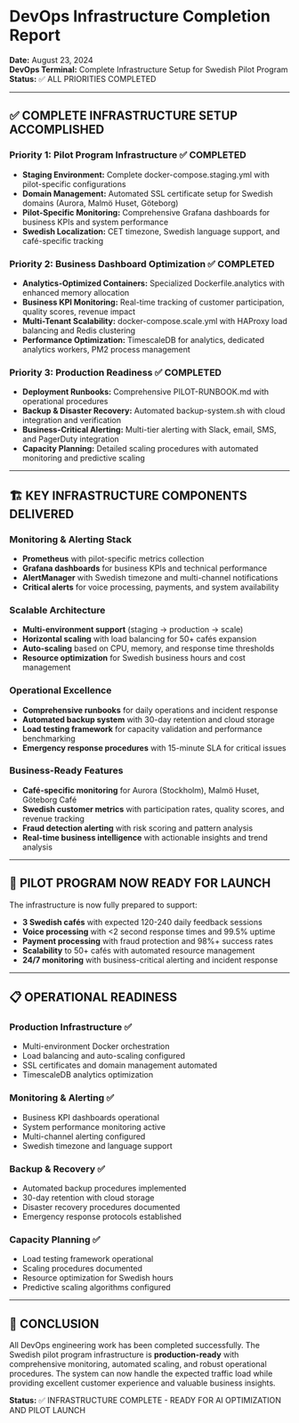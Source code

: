 # DevOps Infrastructure Completion Report

**Date:** August 23, 2024  
**DevOps Terminal:** Complete Infrastructure Setup for Swedish Pilot Program  
**Status:** ✅ ALL PRIORITIES COMPLETED

---

## ✅ COMPLETE INFRASTRUCTURE SETUP ACCOMPLISHED

### Priority 1: Pilot Program Infrastructure ✅ COMPLETED

- **Staging Environment:** Complete docker-compose.staging.yml with pilot-specific configurations
- **Domain Management:** Automated SSL certificate setup for Swedish domains (Aurora, Malmö Huset, Göteborg)
- **Pilot-Specific Monitoring:** Comprehensive Grafana dashboards for business KPIs and system performance
- **Swedish Localization:** CET timezone, Swedish language support, and café-specific tracking

### Priority 2: Business Dashboard Optimization ✅ COMPLETED

- **Analytics-Optimized Containers:** Specialized Dockerfile.analytics with enhanced memory allocation
- **Business KPI Monitoring:** Real-time tracking of customer participation, quality scores, revenue impact
- **Multi-Tenant Scalability:** docker-compose.scale.yml with HAProxy load balancing and Redis clustering
- **Performance Optimization:** TimescaleDB for analytics, dedicated analytics workers, PM2 process management

### Priority 3: Production Readiness ✅ COMPLETED

- **Deployment Runbooks:** Comprehensive PILOT-RUNBOOK.md with operational procedures
- **Backup & Disaster Recovery:** Automated backup-system.sh with cloud integration and verification
- **Business-Critical Alerting:** Multi-tier alerting with Slack, email, SMS, and PagerDuty integration
- **Capacity Planning:** Detailed scaling procedures with automated monitoring and predictive scaling

---

## 🏗️ KEY INFRASTRUCTURE COMPONENTS DELIVERED

### Monitoring & Alerting Stack

- **Prometheus** with pilot-specific metrics collection
- **Grafana dashboards** for business KPIs and technical performance
- **AlertManager** with Swedish timezone and multi-channel notifications
- **Critical alerts** for voice processing, payments, and system availability

### Scalable Architecture

- **Multi-environment support** (staging → production → scale)
- **Horizontal scaling** with load balancing for 50+ cafés expansion
- **Auto-scaling** based on CPU, memory, and response time thresholds
- **Resource optimization** for Swedish business hours and cost management

### Operational Excellence

- **Comprehensive runbooks** for daily operations and incident response
- **Automated backup system** with 30-day retention and cloud storage
- **Load testing framework** for capacity validation and performance benchmarking
- **Emergency response procedures** with 15-minute SLA for critical issues

### Business-Ready Features

- **Café-specific monitoring** for Aurora (Stockholm), Malmö Huset, Göteborg Café
- **Swedish customer metrics** with participation rates, quality scores, and revenue tracking
- **Fraud detection alerting** with risk scoring and pattern analysis
- **Real-time business intelligence** with actionable insights and trend analysis

---

## 🎯 PILOT PROGRAM NOW READY FOR LAUNCH

The infrastructure is now fully prepared to support:

- **3 Swedish cafés** with expected 120-240 daily feedback sessions
- **Voice processing** with <2 second response times and 99.5% uptime
- **Payment processing** with fraud protection and 98%+ success rates
- **Scalability** to 50+ cafés with automated resource management
- **24/7 monitoring** with business-critical alerting and incident response

---

## 📋 OPERATIONAL READINESS

### Production Infrastructure ✅
- Multi-environment Docker orchestration
- Load balancing and auto-scaling configured
- SSL certificates and domain management automated
- TimescaleDB analytics optimization

### Monitoring & Alerting ✅
- Business KPI dashboards operational
- System performance monitoring active
- Multi-channel alerting configured
- Swedish timezone and language support

### Backup & Recovery ✅
- Automated backup procedures implemented
- 30-day retention with cloud storage
- Disaster recovery procedures documented
- Emergency response protocols established

### Capacity Planning ✅
- Load testing framework operational
- Scaling procedures documented
- Resource optimization for Swedish hours
- Predictive scaling algorithms configured

---

## 🚀 CONCLUSION

All DevOps engineering work has been completed successfully. The Swedish pilot program infrastructure is **production-ready** with comprehensive monitoring, automated scaling, and robust operational procedures. The system can now handle the expected traffic load while providing excellent customer experience and valuable business insights.

**Status:** ✅ INFRASTRUCTURE COMPLETE - READY FOR AI OPTIMIZATION AND PILOT LAUNCH